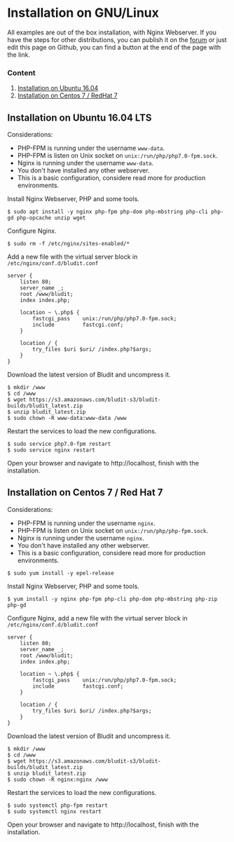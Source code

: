 # Installation on GNU/Linux
<!-- position: 5 -->

All examples are out of the box installation, with Nginx Webserver. If you have the steps for other distributions, you can publish it on the [forum](https://forum.bludit.org) or just edit this page on Github, you can find a button at the end of the page with the link.

### Content
1. [Installation on Ubuntu 16.04](#ubuntu)
2. [Installation on Centos 7 / RedHat 7](#centos)



## <a id="ubuntu"></a> Installation on Ubuntu 16.04 LTS

Considerations:
- PHP-FPM is running under the username `www-data`.
- PHP-FPM is listen on Unix socket on `unix:/run/php/php7.0-fpm.sock`.
- Nginx is running under the username `www-data`.
- You don't have installed any other webserver.
- This is a basic configuration, considere read more for production environments.

Install Nginx Webserver, PHP and some tools.
```
$ sudo apt install -y nginx php-fpm php-dom php-mbstring php-cli php-gd php-opcache unzip wget
```

Configure Nginx.
```
$ sudo rm -f /etc/nginx/sites-enabled/*
```

Add a new file with the virtual server block in `/etc/nginx/conf.d/bludit.conf`
```
server {
	listen 80;
	server_name _;
	root /www/bludit;
	index index.php;

	location ~ \.php$ {
		fastcgi_pass    unix:/run/php/php7.0-fpm.sock;
		include         fastcgi.conf;
	}

	location / {
		try_files $uri $uri/ /index.php?$args;
	}
}
```

Download the latest version of Bludit and uncompress it.
```
$ mkdir /www
$ cd /www
$ wget https://s3.amazonaws.com/bludit-s3/bludit-builds/bludit_latest.zip
$ unzip bludit_latest.zip
$ sudo chown -R www-data:www-data /www
```

Restart the services to load the new configurations.
```
$ sudo service php7.0-fpm restart
$ sudo service nginx restart
```

Open your browser and navigate to http://localhost, finish with the installation.



## <a id="centos"></a> Installation on Centos 7 / Red Hat 7

Considerations:
- PHP-FPM is running under the username `nginx`.
- PHP-FPM is listen on Unix socket on `unix:/run/php/php-fpm.sock`.
- Nginx is running under the username `nginx`.
- You don't have installed any other webserver.
- This is a basic configuration, considere read more for production environments.

```
$ sudo yum install -y epel-release
```

Install Nginx Webserver, PHP and some tools.
```
$ yum install -y nginx php-fpm php-cli php-dom php-mbstring php-zip php-gd
```

Configure Nginx, add a new file with the virtual server block in `/etc/nginx/conf.d/bludit.conf`
```
server {
	listen 80;
	server_name _;
	root /www/bludit;
	index index.php;

	location ~ \.php$ {
		fastcgi_pass    unix:/run/php/php7.0-fpm.sock;
		include         fastcgi.conf;
	}

	location / {
		try_files $uri $uri/ /index.php?$args;
	}
}
```

Download the latest version of Bludit and uncompress it.
```
$ mkdir /www
$ cd /www
$ wget https://s3.amazonaws.com/bludit-s3/bludit-builds/bludit_latest.zip
$ unzip bludit_latest.zip
$ sudo chown -R nginx:nginx /www
```

Restart the services to load the new configurations.
```
$ sudo systemctl php-fpm restart
$ sudo systemctl nginx restart
```

Open your browser and navigate to http://localhost, finish with the installation.